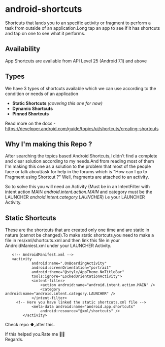 # android-shortcuts
Shortcuts that lands you to an specific activity or fragment to perform a task from outside of an application.Long tap an app to see if it has shortcuts and tap on one to see what it performs.

## Availability
App Shortcuts are available from API Level 25 (Android 7.1) and above 

## Types
We have 3 types of shortcuts available which we can use according to the condition or needs of an application
<ul>
<li><b>Static Shortcuts</b> <i>(covering this one for now)</i></li>
<li><b>Dynamic Shortcuts</b></li>
<li><b>Pinned Shortcuts</b></li>
</ul>

Read more on the docs - https://developer.android.com/guide/topics/ui/shortcuts/creating-shortcuts

## Why I'm making this Repo ?
After searching the topics based Android Shortcuts,I didn't find a complete and clear solution according to my needs.And from reading most of them I'm making this one as a solution to the problem that most of the people face or talk about/ask for help in the forums which is "How can I go to Fragment using Shortcut ?" Well, fragments are attached to an activity.

So to solve this you will need an Activity (Must be in an IntentFilter with intent action MAIN <i>android.intent.action.MAIN</i> and category must be the LAUNCHER <i>android.intent.category.LAUNCHER</i>) i.e your LAUNCHER Activity.

## Static Shortcuts
These are the shortcuts that are created only one time and are static in nature (cannot be changed).To make static shortcuts,you need to make a file in res/xml/shortcuts.xml and then link this file in your AndroidManiest.xml under your LAUNCHER Activity.

```
   <!-- AndroidManifest.xml -->
   <activity
            android:name=".OnBoardingActivity"
            android:screenOrientation="portrait"
            android:theme="@style/AppTheme.NoTitleBar"
            tools:ignore="LockedOrientationActivity">
            <intent-filter>
                <action android:name="android.intent.action.MAIN" />
                <category android:name="android.intent.category.LAUNCHER" />
            </intent-filter>
     <!-- Here you have linked the static shortcuts.xml file -->
            <meta-data android:name="android.app.shortcuts"
                android:resource="@xml/shortcuts" />
        </activity>
 ```
  
  Check repo :arrow_up:,after this.
  
  If this helped you.Rate me :star2::star2:<br/>
  Regards.


